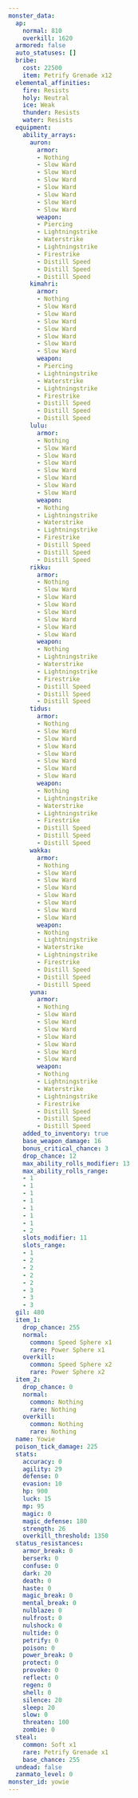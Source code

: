 ```yaml
---
monster_data:
  ap:
    normal: 810
    overkill: 1620
  armored: false
  auto_statuses: []
  bribe:
    cost: 22500
    item: Petrify Grenade x12
  elemental_affinities:
    fire: Resists
    holy: Neutral
    ice: Weak
    thunder: Resists
    water: Resists
  equipment:
    ability_arrays:
      auron:
        armor:
        - Nothing
        - Slow Ward
        - Slow Ward
        - Slow Ward
        - Slow Ward
        - Slow Ward
        - Slow Ward
        - Slow Ward
        weapon:
        - Piercing
        - Lightningstrike
        - Waterstrike
        - Lightningstrike
        - Firestrike
        - Distill Speed
        - Distill Speed
        - Distill Speed
      kimahri:
        armor:
        - Nothing
        - Slow Ward
        - Slow Ward
        - Slow Ward
        - Slow Ward
        - Slow Ward
        - Slow Ward
        - Slow Ward
        weapon:
        - Piercing
        - Lightningstrike
        - Waterstrike
        - Lightningstrike
        - Firestrike
        - Distill Speed
        - Distill Speed
        - Distill Speed
      lulu:
        armor:
        - Nothing
        - Slow Ward
        - Slow Ward
        - Slow Ward
        - Slow Ward
        - Slow Ward
        - Slow Ward
        - Slow Ward
        weapon:
        - Nothing
        - Lightningstrike
        - Waterstrike
        - Lightningstrike
        - Firestrike
        - Distill Speed
        - Distill Speed
        - Distill Speed
      rikku:
        armor:
        - Nothing
        - Slow Ward
        - Slow Ward
        - Slow Ward
        - Slow Ward
        - Slow Ward
        - Slow Ward
        - Slow Ward
        weapon:
        - Nothing
        - Lightningstrike
        - Waterstrike
        - Lightningstrike
        - Firestrike
        - Distill Speed
        - Distill Speed
        - Distill Speed
      tidus:
        armor:
        - Nothing
        - Slow Ward
        - Slow Ward
        - Slow Ward
        - Slow Ward
        - Slow Ward
        - Slow Ward
        - Slow Ward
        weapon:
        - Nothing
        - Lightningstrike
        - Waterstrike
        - Lightningstrike
        - Firestrike
        - Distill Speed
        - Distill Speed
        - Distill Speed
      wakka:
        armor:
        - Nothing
        - Slow Ward
        - Slow Ward
        - Slow Ward
        - Slow Ward
        - Slow Ward
        - Slow Ward
        - Slow Ward
        weapon:
        - Nothing
        - Lightningstrike
        - Waterstrike
        - Lightningstrike
        - Firestrike
        - Distill Speed
        - Distill Speed
        - Distill Speed
      yuna:
        armor:
        - Nothing
        - Slow Ward
        - Slow Ward
        - Slow Ward
        - Slow Ward
        - Slow Ward
        - Slow Ward
        - Slow Ward
        weapon:
        - Nothing
        - Lightningstrike
        - Waterstrike
        - Lightningstrike
        - Firestrike
        - Distill Speed
        - Distill Speed
        - Distill Speed
    added_to_inventory: true
    base_weapon_damage: 16
    bonus_critical_chance: 3
    drop_chance: 12
    max_ability_rolls_modifier: 13
    max_ability_rolls_range:
    - 1
    - 1
    - 1
    - 1
    - 1
    - 1
    - 1
    - 2
    slots_modifier: 11
    slots_range:
    - 1
    - 2
    - 2
    - 2
    - 2
    - 3
    - 3
    - 3
  gil: 480
  item_1:
    drop_chance: 255
    normal:
      common: Speed Sphere x1
      rare: Power Sphere x1
    overkill:
      common: Speed Sphere x2
      rare: Power Sphere x2
  item_2:
    drop_chance: 0
    normal:
      common: Nothing
      rare: Nothing
    overkill:
      common: Nothing
      rare: Nothing
  name: Yowie
  poison_tick_damage: 225
  stats:
    accuracy: 0
    agility: 29
    defense: 0
    evasion: 10
    hp: 900
    luck: 15
    mp: 95
    magic: 0
    magic_defense: 180
    strength: 26
    overkill_threshold: 1350
  status_resistances:
    armor_break: 0
    berserk: 0
    confuse: 0
    dark: 20
    death: 0
    haste: 0
    magic_break: 0
    mental_break: 0
    nulblaze: 0
    nulfrost: 0
    nulshock: 0
    nultide: 0
    petrify: 0
    poison: 0
    power_break: 0
    protect: 0
    provoke: 0
    reflect: 0
    regen: 0
    shell: 0
    silence: 20
    sleep: 20
    slow: 0
    threaten: 100
    zombie: 0
  steal:
    common: Soft x1
    rare: Petrify Grenade x1
    base_chance: 255
  undead: false
  zanmato_level: 0
monster_id: yowie
---
```

